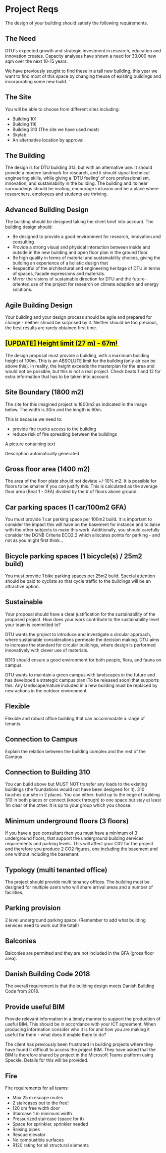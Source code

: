 # Project Reqs

The design of your building should satisfy the following requirements.

## The Need

DTU's expected growth and strategic investment in research, education and innovation creates. Capacity analyses have shown a need for 33.000 new sqm over the next 10-15 years. 

We have previously sought to find these in a tall new building, this year  we want to find most of this space by changing theuse of existing buildings and incorporating some new build.
'
## The Site
You will be able to choose from different sites including:

* Building 101
* Building 116
* Building 313 (The site we have used most)
* Skylab
* An alternative location by approval.

## The Building 

The design is for DTU building 313, but with an alternative use. It should provide a modern landmark for research, and it should signal technical engineering skills, while giving a 'DTU feeling' of core professionalism, innovation, and sustainability in the building. The building and its near surroundings should be inviting, encourage inclusion and be a place where researchers, employees and students are thriving. 

## Advanced Building Design 

The building should be designed taking the client brief into account. The building design should: 

* Be designed to provide a good environment for research, innovation and consulting
* Provide a strong visual and physical interaction between inside and outside in the new building and open floor plan in the ground floor. 
* Be high quality in terms of material and sustainability choices, giving the building an experience of a holistic design that
* Respectful of the architectural and engineering heritage of DTU in terms of spaces, facade expressions and materials. 
* Mirror the visions of sustainable direction for DTU and the future-oriented use of the project for research on climate adaption and energy solutions.   

## Agile Building Design

Your building and your design process should be agile and prepared for change - neither should be surprised by it. Neither should be too precious, the best results are rarely obtained first time. 

## <mark>[UPDATE] Height limit (27 m) - 67m!</mark>

The design proposal must provide a building, with a maximum building height of 100m. This is an ABSOLUTE limit for the building (only air can be above this). In reality, the height exceeds the masterplan for the area and would not be possible, but this is not a real project. Check beats 1 and 12 for extra information that has to be taken into account. 

## Site Boundary (1800 m2) 

The site for this imagined project is 1800m2 as indicated in the image below. The width is 30m and the length is 60m. 

This is because we need to: 
* provide fire trucks access to the building 
* reduce risk of fire spreading between the buildings 

 
A picture containing text

Description automatically generated 

## Gross floor area (1400 m2) 

The area of the floor plate should not deviate +/-10% m2. It is possible for floors to be smaller if you can justify this. This is calculated as the average floor area (Beat 1 - GFA) divided by the # of floors above ground. 

## Car parking spaces (1 car/100m2 GFA) 

You must provide 1 car parking space per 100m2 build. It is important to consider the impact this will have on the basement for instance and to liaise with the other subjects to make this work. Additionally, you should carefully consider the DGNB Criteria ECO2.2 which allocates points for parking - and not as you might first think… 

## Bicycle parking spaces (1 bicycle(s) / 25m2 build) 

You must provide 1 bike parking spaces per 25m2 build. Special attention should be paid to cyclists so that cycle traffic to the buildings will be an attractive option. 

## Sustainable 

Your proposal should have a clear justification for the sustainability of the proposed project. How does your work contribute to the sustainability level your team is committed to? 

DTU wants the project to introduce and investigate a circular approach, where sustainable considerations permeate the decision making. DTU aims to increase the standard for circular buildings, where design is performed innovatively with clever use of materials. 

B313 should ensure a good environment for both people, flora, and fauna on campus. 

DTU wants to maintain a green campus with landscapes in the future and has developed a strategic campus plan (To be released soon) that supports this. Any landscape/nature included in a new building must be replaced by new actions in the outdoor environment. 

## Flexible 

Flexible and robust office building that can accommodate a range of tenants. 

## Connection to Campus 

Explain the relation between the building complex and the rest of the Campus 

## Connection to Building 310 

You can build above but MUST NOT transfer any loads to the existing buildings (the foundations would not have been designed for it). 310 touches our site in 2 places. You can either; build up to the edge of building 310 in both places or connect (knock through) to one space but stay at least 1m clear of the other. It is up to your group which you choose. 

## Minimum underground floors (3 floors) 

If you have a geo consultant then you must have a minimum of 3 underground floors, that support the underground building services requirements and parking levels. This will affect your C02 for the project and therefore you produce 2 CO2 figures, one including the basement and one without including the basement. 

## Typology (multi tenanted office) 

The project should provide multi tenancy offices. The building must be designed for multiple users who will share arrival areas and a number of facilities. 

## Parking provision 

2 level underground parking space. (Remember to add what building services need to work out the total!) 

## Balconies 

Balconies are permitted and they are not included in the GFA (gross floor area). 

## Danish Building Code 2018 

The overall requirement is that the building design meets Danish Building Code from 2018. 

## Provide useful BIM 

Provide relevant information in a timely manner to support the production of useful BIM. This should be in accordance with your ICT agreement. When producing information consider who it is for and how you are making it useful for them - what does it enable them to do?   

The client has previously been frustrated in building projects where they have found it difficult to access the project BIM. They have asked that the BIM is therefore shared by project in the Microsoft Teams platform using Speckle. Details for this will be provided. 

## Fire
Fire requirements for all teams: 

* Max 25 m escape routes 
* 2 staircases out to the free! 
* 120 cm free width door 
* Staircase 1 m minimum width 
* Pressurized staircase (space for it) 
* Space for sprinkler, sprinkler needed 
* Raising pipes 
* Rescue elevator 
* No combustible surfaces 
* R120 rating for all structural elements 
